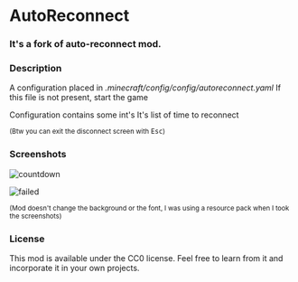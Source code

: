 # AutoReconnect

### It's a fork of auto-reconnect mod.

### Description

A configuration placed in *.minecraft/config/config/autoreconnect.yaml*
If this file is not present, start the game

Configuration contains some int's
It's list of time to reconnect

<sub>(Btw you can exit the disconnect screen with <kbd>Esc</kbd>)</sub>

### Screenshots

![countdown](src/main/resources/assets/screenshot_countdown.png)

![failed](src/main/resources/assets/screenshot_failed.png)

<sub>(Mod doesn't change the background or the font, I was using a resource pack when I took the screenshots)</sub>

### License

This mod is available under the CC0 license. Feel free to learn from it and incorporate it in your own projects.
